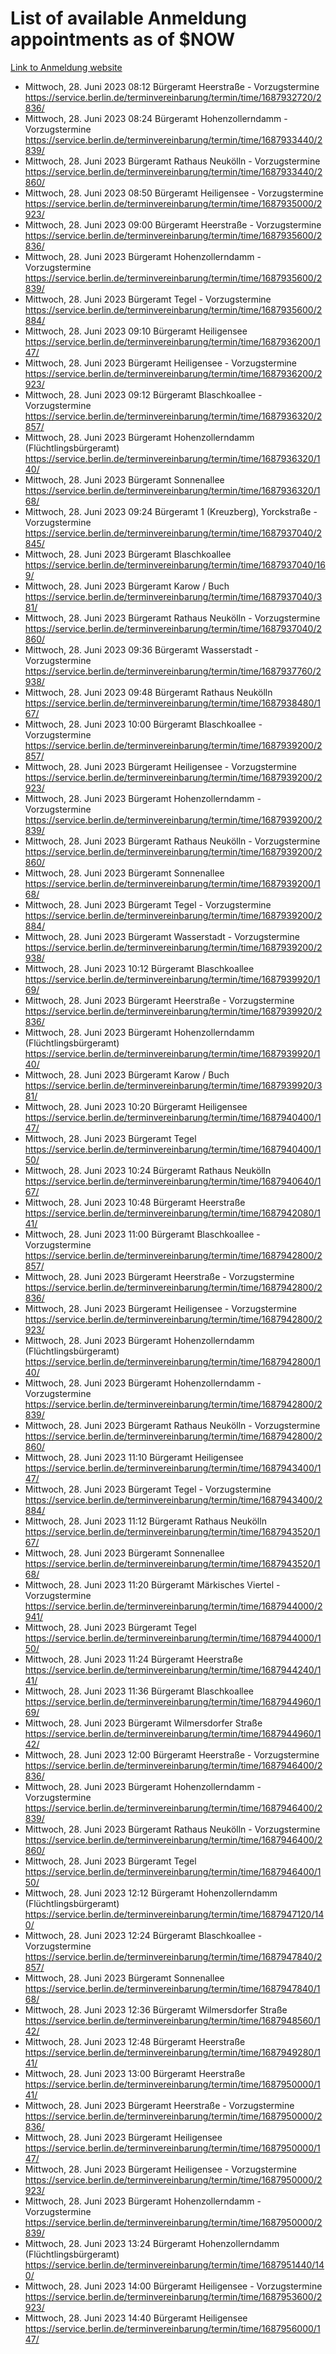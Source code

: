 # List of available Anmeldung appointments as of $NOW
[Link to Anmeldung website](https://service.berlin.de/terminvereinbarung/termin/tag.php?termin=1&anliegen[]=120686&dienstleisterlist=122210,122217,327316,122219,327312,122227,327314,122231,327346,122243,327348,122254,122252,329742,122260,329745,122262,329748,122271,327278,122273,327274,122277,327276,330436,122280,327294,122282,327290,122284,327292,122291,327270,122285,327266,122286,327264,122296,327268,150230,329760,122297,327286,122294,327284,122312,329763,122314,329775,122304,327330,122311,327334,122309,327332,317869,122281,327352,122279,329772,122283,122276,327324,122274,327326,122267,329766,122246,327318,122251,327320,122257,327322,122208,327298,122226,327300&herkunft=http%3A%2F%2Fservice.berlin.de%2Fdienstleistung%2F120686%2F)
- Mittwoch, 28. Juni 2023 08:12 Bürgeramt Heerstraße - Vorzugstermine https://service.berlin.de/terminvereinbarung/termin/time/1687932720/2836/
- Mittwoch, 28. Juni 2023 08:24 Bürgeramt Hohenzollerndamm - Vorzugstermine https://service.berlin.de/terminvereinbarung/termin/time/1687933440/2839/
- Mittwoch, 28. Juni 2023  Bürgeramt Rathaus Neukölln - Vorzugstermine https://service.berlin.de/terminvereinbarung/termin/time/1687933440/2860/
- Mittwoch, 28. Juni 2023 08:50 Bürgeramt Heiligensee - Vorzugstermine https://service.berlin.de/terminvereinbarung/termin/time/1687935000/2923/
- Mittwoch, 28. Juni 2023 09:00 Bürgeramt Heerstraße - Vorzugstermine https://service.berlin.de/terminvereinbarung/termin/time/1687935600/2836/
- Mittwoch, 28. Juni 2023  Bürgeramt Hohenzollerndamm - Vorzugstermine https://service.berlin.de/terminvereinbarung/termin/time/1687935600/2839/
- Mittwoch, 28. Juni 2023  Bürgeramt Tegel - Vorzugstermine https://service.berlin.de/terminvereinbarung/termin/time/1687935600/2884/
- Mittwoch, 28. Juni 2023 09:10 Bürgeramt Heiligensee https://service.berlin.de/terminvereinbarung/termin/time/1687936200/147/
- Mittwoch, 28. Juni 2023  Bürgeramt Heiligensee - Vorzugstermine https://service.berlin.de/terminvereinbarung/termin/time/1687936200/2923/
- Mittwoch, 28. Juni 2023 09:12 Bürgeramt Blaschkoallee - Vorzugstermine https://service.berlin.de/terminvereinbarung/termin/time/1687936320/2857/
- Mittwoch, 28. Juni 2023  Bürgeramt Hohenzollerndamm (Flüchtlingsbürgeramt) https://service.berlin.de/terminvereinbarung/termin/time/1687936320/140/
- Mittwoch, 28. Juni 2023  Bürgeramt Sonnenallee https://service.berlin.de/terminvereinbarung/termin/time/1687936320/168/
- Mittwoch, 28. Juni 2023 09:24 Bürgeramt 1 (Kreuzberg), Yorckstraße - Vorzugstermine https://service.berlin.de/terminvereinbarung/termin/time/1687937040/2845/
- Mittwoch, 28. Juni 2023  Bürgeramt Blaschkoallee https://service.berlin.de/terminvereinbarung/termin/time/1687937040/169/
- Mittwoch, 28. Juni 2023  Bürgeramt Karow / Buch https://service.berlin.de/terminvereinbarung/termin/time/1687937040/381/
- Mittwoch, 28. Juni 2023  Bürgeramt Rathaus Neukölln - Vorzugstermine https://service.berlin.de/terminvereinbarung/termin/time/1687937040/2860/
- Mittwoch, 28. Juni 2023 09:36 Bürgeramt Wasserstadt - Vorzugstermine https://service.berlin.de/terminvereinbarung/termin/time/1687937760/2938/
- Mittwoch, 28. Juni 2023 09:48 Bürgeramt Rathaus Neukölln https://service.berlin.de/terminvereinbarung/termin/time/1687938480/167/
- Mittwoch, 28. Juni 2023 10:00 Bürgeramt Blaschkoallee - Vorzugstermine https://service.berlin.de/terminvereinbarung/termin/time/1687939200/2857/
- Mittwoch, 28. Juni 2023  Bürgeramt Heiligensee - Vorzugstermine https://service.berlin.de/terminvereinbarung/termin/time/1687939200/2923/
- Mittwoch, 28. Juni 2023  Bürgeramt Hohenzollerndamm - Vorzugstermine https://service.berlin.de/terminvereinbarung/termin/time/1687939200/2839/
- Mittwoch, 28. Juni 2023  Bürgeramt Rathaus Neukölln - Vorzugstermine https://service.berlin.de/terminvereinbarung/termin/time/1687939200/2860/
- Mittwoch, 28. Juni 2023  Bürgeramt Sonnenallee https://service.berlin.de/terminvereinbarung/termin/time/1687939200/168/
- Mittwoch, 28. Juni 2023  Bürgeramt Tegel - Vorzugstermine https://service.berlin.de/terminvereinbarung/termin/time/1687939200/2884/
- Mittwoch, 28. Juni 2023  Bürgeramt Wasserstadt - Vorzugstermine https://service.berlin.de/terminvereinbarung/termin/time/1687939200/2938/
- Mittwoch, 28. Juni 2023 10:12 Bürgeramt Blaschkoallee https://service.berlin.de/terminvereinbarung/termin/time/1687939920/169/
- Mittwoch, 28. Juni 2023  Bürgeramt Heerstraße - Vorzugstermine https://service.berlin.de/terminvereinbarung/termin/time/1687939920/2836/
- Mittwoch, 28. Juni 2023  Bürgeramt Hohenzollerndamm (Flüchtlingsbürgeramt) https://service.berlin.de/terminvereinbarung/termin/time/1687939920/140/
- Mittwoch, 28. Juni 2023  Bürgeramt Karow / Buch https://service.berlin.de/terminvereinbarung/termin/time/1687939920/381/
- Mittwoch, 28. Juni 2023 10:20 Bürgeramt Heiligensee https://service.berlin.de/terminvereinbarung/termin/time/1687940400/147/
- Mittwoch, 28. Juni 2023  Bürgeramt Tegel https://service.berlin.de/terminvereinbarung/termin/time/1687940400/150/
- Mittwoch, 28. Juni 2023 10:24 Bürgeramt Rathaus Neukölln https://service.berlin.de/terminvereinbarung/termin/time/1687940640/167/
- Mittwoch, 28. Juni 2023 10:48 Bürgeramt Heerstraße https://service.berlin.de/terminvereinbarung/termin/time/1687942080/141/
- Mittwoch, 28. Juni 2023 11:00 Bürgeramt Blaschkoallee - Vorzugstermine https://service.berlin.de/terminvereinbarung/termin/time/1687942800/2857/
- Mittwoch, 28. Juni 2023  Bürgeramt Heerstraße - Vorzugstermine https://service.berlin.de/terminvereinbarung/termin/time/1687942800/2836/
- Mittwoch, 28. Juni 2023  Bürgeramt Heiligensee - Vorzugstermine https://service.berlin.de/terminvereinbarung/termin/time/1687942800/2923/
- Mittwoch, 28. Juni 2023  Bürgeramt Hohenzollerndamm (Flüchtlingsbürgeramt) https://service.berlin.de/terminvereinbarung/termin/time/1687942800/140/
- Mittwoch, 28. Juni 2023  Bürgeramt Hohenzollerndamm - Vorzugstermine https://service.berlin.de/terminvereinbarung/termin/time/1687942800/2839/
- Mittwoch, 28. Juni 2023  Bürgeramt Rathaus Neukölln - Vorzugstermine https://service.berlin.de/terminvereinbarung/termin/time/1687942800/2860/
- Mittwoch, 28. Juni 2023 11:10 Bürgeramt Heiligensee https://service.berlin.de/terminvereinbarung/termin/time/1687943400/147/
- Mittwoch, 28. Juni 2023  Bürgeramt Tegel - Vorzugstermine https://service.berlin.de/terminvereinbarung/termin/time/1687943400/2884/
- Mittwoch, 28. Juni 2023 11:12 Bürgeramt Rathaus Neukölln https://service.berlin.de/terminvereinbarung/termin/time/1687943520/167/
- Mittwoch, 28. Juni 2023  Bürgeramt Sonnenallee https://service.berlin.de/terminvereinbarung/termin/time/1687943520/168/
- Mittwoch, 28. Juni 2023 11:20 Bürgeramt Märkisches Viertel - Vorzugstermine https://service.berlin.de/terminvereinbarung/termin/time/1687944000/2941/
- Mittwoch, 28. Juni 2023  Bürgeramt Tegel https://service.berlin.de/terminvereinbarung/termin/time/1687944000/150/
- Mittwoch, 28. Juni 2023 11:24 Bürgeramt Heerstraße https://service.berlin.de/terminvereinbarung/termin/time/1687944240/141/
- Mittwoch, 28. Juni 2023 11:36 Bürgeramt Blaschkoallee https://service.berlin.de/terminvereinbarung/termin/time/1687944960/169/
- Mittwoch, 28. Juni 2023  Bürgeramt Wilmersdorfer Straße https://service.berlin.de/terminvereinbarung/termin/time/1687944960/142/
- Mittwoch, 28. Juni 2023 12:00 Bürgeramt Heerstraße - Vorzugstermine https://service.berlin.de/terminvereinbarung/termin/time/1687946400/2836/
- Mittwoch, 28. Juni 2023  Bürgeramt Hohenzollerndamm - Vorzugstermine https://service.berlin.de/terminvereinbarung/termin/time/1687946400/2839/
- Mittwoch, 28. Juni 2023  Bürgeramt Rathaus Neukölln - Vorzugstermine https://service.berlin.de/terminvereinbarung/termin/time/1687946400/2860/
- Mittwoch, 28. Juni 2023  Bürgeramt Tegel https://service.berlin.de/terminvereinbarung/termin/time/1687946400/150/
- Mittwoch, 28. Juni 2023 12:12 Bürgeramt Hohenzollerndamm (Flüchtlingsbürgeramt) https://service.berlin.de/terminvereinbarung/termin/time/1687947120/140/
- Mittwoch, 28. Juni 2023 12:24 Bürgeramt Blaschkoallee - Vorzugstermine https://service.berlin.de/terminvereinbarung/termin/time/1687947840/2857/
- Mittwoch, 28. Juni 2023  Bürgeramt Sonnenallee https://service.berlin.de/terminvereinbarung/termin/time/1687947840/168/
- Mittwoch, 28. Juni 2023 12:36 Bürgeramt Wilmersdorfer Straße https://service.berlin.de/terminvereinbarung/termin/time/1687948560/142/
- Mittwoch, 28. Juni 2023 12:48 Bürgeramt Heerstraße https://service.berlin.de/terminvereinbarung/termin/time/1687949280/141/
- Mittwoch, 28. Juni 2023 13:00 Bürgeramt Heerstraße https://service.berlin.de/terminvereinbarung/termin/time/1687950000/141/
- Mittwoch, 28. Juni 2023  Bürgeramt Heerstraße - Vorzugstermine https://service.berlin.de/terminvereinbarung/termin/time/1687950000/2836/
- Mittwoch, 28. Juni 2023  Bürgeramt Heiligensee https://service.berlin.de/terminvereinbarung/termin/time/1687950000/147/
- Mittwoch, 28. Juni 2023  Bürgeramt Heiligensee - Vorzugstermine https://service.berlin.de/terminvereinbarung/termin/time/1687950000/2923/
- Mittwoch, 28. Juni 2023  Bürgeramt Hohenzollerndamm - Vorzugstermine https://service.berlin.de/terminvereinbarung/termin/time/1687950000/2839/
- Mittwoch, 28. Juni 2023 13:24 Bürgeramt Hohenzollerndamm (Flüchtlingsbürgeramt) https://service.berlin.de/terminvereinbarung/termin/time/1687951440/140/
- Mittwoch, 28. Juni 2023 14:00 Bürgeramt Heiligensee - Vorzugstermine https://service.berlin.de/terminvereinbarung/termin/time/1687953600/2923/
- Mittwoch, 28. Juni 2023 14:40 Bürgeramt Heiligensee https://service.berlin.de/terminvereinbarung/termin/time/1687956000/147/
